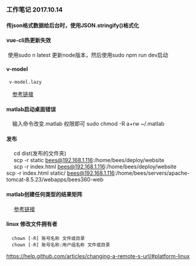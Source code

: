 ### 工作笔记  2017.10.14
   
#### 传json格式数据给后台时，使用JSON.stringify()格式化  
#### vue-cli热更新失效  
  使用sudo n latest 更新node版本，然后使用sudo npm run dev启动
#### v-model
     v-model.lazy
     [参考链接](https://cn.vuejs.org/v2/guide/forms.html#修饰符 "Vue修饰符")
#### matlab启动桌面错误
     输入命令改变.matlab 权限即可 sudo chmod -R a+rw ~/.matlab  
#### 发布
      cd dist(发布的文件夹)  
      scp -r static bees@192.168.1.116:/home/bees/deploy/website  
      scp -r index.html bees@192.168.1.116:/home/bees/deploy/website   
      scp -r index.html static/ bees@192.168.1.116:/home/bees/servers/apache-tomcat-8.5.23/webapps/bees360-web  
#### matlab创建任何类型的结果矩阵
      [参考链接](https://cn.mathworks.com/help/matlab/apiref/mxcreatenumericarray.html "创建矩阵")
#### linux 修改文件拥有者
      chown [-R] 账号名称 文件或目录  
      chown [-R] 账号名称:用户组名称 文件或目录  
https://help.github.com/articles/changing-a-remote-s-url/#platform-linux
